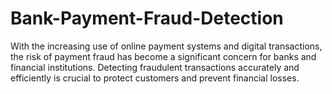 # Bank-Payment-Fraud-Detection
With the increasing use of online payment systems and digital transactions, the risk of  payment fraud has become a significant concern for banks and financial institutions.  Detecting fraudulent transactions accurately and efficiently is crucial to protect  customers and prevent financial losses.
